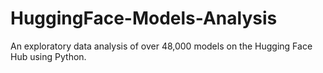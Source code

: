 # HuggingFace-Models-Analysis
An exploratory data analysis of over 48,000 models on the Hugging Face Hub using Python.
